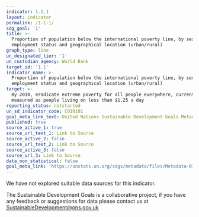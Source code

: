 ```yaml
---
indicator: 1.1.1
layout: indicator
permalink: /1-1-1/
sdg_goal: '1'
title: >-
  Proportion of population below the international poverty line, by sex, age,
  employment status and geographical location (urban/rural)
graph_type: line
un_designated_tier: '1'
un_custodian_agency: World Bank
target_id: '1.1'
indicator_name: >-
  Proportion of population below the international poverty line, by sex, age,
  employment status and geographical location (urban/rural)
target: >-
  By 2030, eradicate extreme poverty for all people everywhere, currently
  measured as people living on less than $1.25 a day
reporting_status: notstarted
un_sd_indicator_code: C010101
goal_meta_link_text: United Nations Sustainable Development Goals Metadata (pdf 894kB)
published: true
source_active_1: true
source_url_text_1: Link to Source
source_active_2: false
source_url_text_2: Link to Source
source_active_3: false
source_url_3: Link to Source
data_non_statistical: false
goal_meta_link: 'https://unstats.un.org/sdgs/metadata/files/Metadata-01-01-01a.pdf'
---
```


We have not explored suitable data sources for this indicator. 

The Sustainable Development Goals is a collaborative project, if you have any feedback or suggestions for data please contact us at <SustainableDevelopment@ons.gov.uk>
